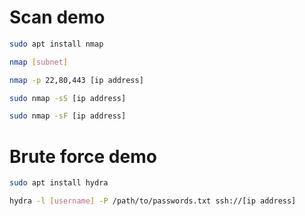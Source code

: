 # Scan demo
```bash
sudo apt install nmap
```
```bash
nmap [subnet]
```
```bash
nmap -p 22,80,443 [ip address]
```
```bash
sudo nmap -sS [ip address]
```
```bash
sudo nmap -sF [ip address]
```

# Brute force demo

```bash
sudo apt install hydra
```
```bash
hydra -l [username] -P /path/to/passwords.txt ssh://[ip address]
```